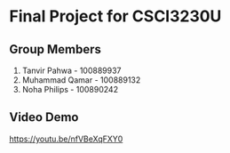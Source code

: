 # Final Project for CSCI3230U

## Group Members
1. Tanvir Pahwa - 100889937
2. Muhammad Qamar - 100889132
3. Noha Philips - 100890242


## Video Demo

https://youtu.be/nfVBeXqFXY0 
